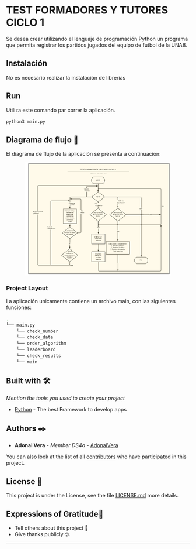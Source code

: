 # TEST FORMADORES Y TUTORES CICLO 1
Se desea crear utilizando el lenguaje de programación Python un programa que permita registrar los partidos jugados del equipo de futbol de la UNAB.

## Instalación
No es necesario realizar la instalación de librerias


## Run
Utiliza este comando par correr la aplicación. 
```bash
python3 main.py
```


## Diagrama de flujo 🚀
El diagrama de flujo de la aplicación se presenta a continuación:

<div align="center">
       <img src="img/diagrama.png?raw=true" width="400px"</img> 
</div>



### Project Layout 

La aplicación unicamente contiene un archivo main, con las siguientes funciones:

```bash
.
└── main.py
    └── check_number
    └── check_date
    └── order_algorithm
    └── leaderboard
    └── check_results
    └── main

```

## Built with 🛠️
_Mention the tools you used to create your project_

* [Python](https://www.python.org/) - The best Framework to develop apps




## Authors ✒️
* **Adonai Vera** - *Member DS4a* - [AdonaiVera](https://github.com/AdonaiVera)

You can also look at the list of all [contributors](https://github.com/AdonaiVera/futbolUNAB/contributors) who have participated in this project. 

## License 📄

This project is under the License, see the file [LICENSE.md](LICENSE.md) more details.

## Expressions of Gratitude🎁

* Tell others about this project 📢
* Give thanks publicly 🤓.


---
